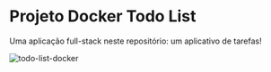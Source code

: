 # Projeto Docker Todo List 
Uma aplicação full-stack neste repositório: um aplicativo de tarefas! 

![todo-list-docker](https://github.com/RegislaineRegis/todolist/assets/94489726/dccb7f4f-498a-4fb1-b011-9b91c71d99d1)
